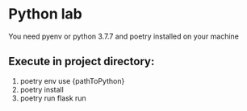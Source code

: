 # Python lab

You need pyenv or python 3.7.7 and poetry installed on your machine

## Execute in project directory:
1. poetry env use {pathToPython}
2. poetry install
3. poetry run flask run